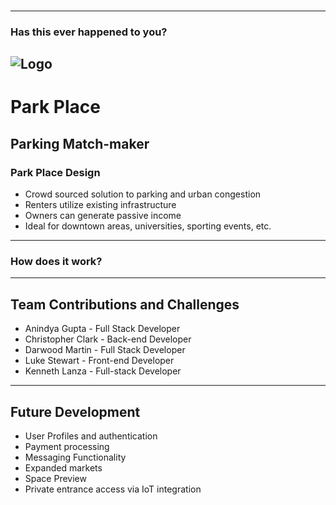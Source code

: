 ###
---
### Has this ever happened to you?
![Logo](http://s2.quickmeme.com/img/87/87e47b393f757a1f2c3ebfb174b04388391fb788aabf9ea59305df3cf3985668.jpg)
---
# Park Place
Parking Match-maker
---
### Park Place Design
- Crowd sourced solution to parking and urban congestion
- Renters utilize existing infrastructure
- Owners can generate passive income
- Ideal for downtown areas, universities, sporting events, etc.
---
### How does it work?
---
## Team Contributions and Challenges
* Anindya Gupta - Full Stack Developer
* Christopher Clark - Back-end Developer
* Darwood Martin - Full Stack Developer
* Luke Stewart - Front-end Developer
* Kenneth Lanza - Full-stack Developer
---
## Future Development
- User Profiles and authentication
- Payment processing
- Messaging Functionality
- Expanded markets
- Space Preview
- Private entrance access via IoT integration
